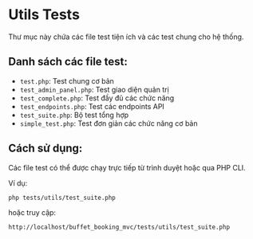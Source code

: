# Utils Tests

Thư mục này chứa các file test tiện ích và các test chung cho hệ thống.

## Danh sách các file test:

- `test.php`: Test chung cơ bản
- `test_admin_panel.php`: Test giao diện quản trị
- `test_complete.php`: Test đầy đủ các chức năng
- `test_endpoints.php`: Test các endpoints API
- `test_suite.php`: Bộ test tổng hợp
- `simple_test.php`: Test đơn giản các chức năng cơ bản

## Cách sử dụng:

Các file test có thể được chạy trực tiếp từ trình duyệt hoặc qua PHP CLI.

Ví dụ:
```
php tests/utils/test_suite.php
```

hoặc truy cập:
```
http://localhost/buffet_booking_mvc/tests/utils/test_suite.php
```
